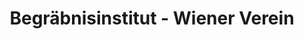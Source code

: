 ---
title: "Begräbnisinstitut - Wiener Verein"
url: /hallein/begraebnisinstitut-wiener-verein/
shop: Bestattungen
---